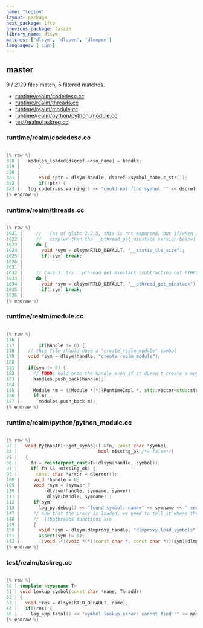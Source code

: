 ```yaml
---
name: "legion"
layout: package
next_package: lftp
previous_package: laszip
library_name: dlsym
matches: ['dlsym', 'dlopen', 'dlmopen']
languages: ['cpp']
---
```

## master
9 / 2129 files match, 5 filtered matches.

 - [runtime/realm/codedesc.cc](#runtimerealmcodedesccc)
 - [runtime/realm/threads.cc](#runtimerealmthreadscc)
 - [runtime/realm/module.cc](#runtimerealmmodulecc)
 - [runtime/realm/python/python_module.cc](#runtimerealmpythonpython_modulecc)
 - [test/realm/taskreg.cc](#testrealmtaskregcc)

### runtime/realm/codedesc.cc

```cpp

{% raw %}
378 | 	modules_loaded[dsoref->dso_name] = handle;
379 |       }
380 | 
381 |       void *ptr = dlsym(handle, dsoref->symbol_name.c_str());
382 |       if(!ptr) {
383 | 	log_codetrans.warning() << "could not find symbol '" << dsoref->symbol_name << "' in  DSO '" << dsoref->dso_name << "': " << dlerror();
{% endraw %}

```
### runtime/realm/threads.cc

```cpp

{% raw %}
1021 |     //   (as of glibc 2.2.5, this is not exported, but if/when it is, it's
1022 |     //   simpler than the __pthread_get_minstack version below)
1023 |     do {
1024 |       void *sym = dlsym(RTLD_DEFAULT, "__static_tls_size");
1025 |       if(!sym) break;
1026 | 
1031 | 
1032 |     // case 3: try __pthread_get_minstack (subtracting out PTHREAD_STACK_MIN)
1033 |     do {
1034 |       void *sym = dlsym(RTLD_DEFAULT, "__pthread_get_minstack");
1035 |       if(!sym) break;
1036 | 
{% endraw %}

```
### runtime/realm/module.cc

```cpp

{% raw %}
176 | 
177 |       if(handle != 0) {
178 | 	// this file should have a "create_realm_module" symbol
179 | 	void *sym = dlsym(handle, "create_realm_module");
180 | 
181 | 	if(sym != 0) {
182 | 	  // TODO: hold onto the handle even if it doesn't create a module?
183 | 	  handles.push_back(handle);
184 | 
185 | 	  Module *m = ((Module *(*)(RuntimeImpl *, std::vector<std::string>&))dlsym)(runtime, cmdline);
186 | 	  if(m)
187 | 	    modules.push_back(m);
{% endraw %}

```
### runtime/realm/python/python_module.cc

```cpp

{% raw %}
87 |   void PythonAPI::get_symbol(T &fn, const char *symbol,
88 |                              bool missing_ok /*= false*/)
89 |   {
90 |     fn = reinterpret_cast<T>(dlsym(handle, symbol));
91 |     if(!fn && !missing_ok) {
92 |       const char *error = dlerror();
108 |     void *handle = 0;
109 |     void *sym = (symver ?
110 | 		   dlvsym(handle, symname, symver) :
111 | 		   dlsym(handle, symname));
112 |     if(sym)
113 |       log_py.debug() << "found symbol: name=" << symname << " ver=" << (symver ? symver : "(none)") << " ptr=" << sym;
147 |     // now that the proxy is loaded, we need to tell it where the real
148 |     //  libpthreads functions are
149 |     {
150 |       void *sym = dlsym(dlmproxy_handle, "dlmproxy_load_symbols");
151 |       assert(sym != 0);
152 |       ((void (*)(void *(*)(const char *, const char *)))sym)(dlmproxy_lookup);
{% endraw %}

```
### test/realm/taskreg.cc

```cpp

{% raw %}
60 | template <typename T>
61 | void lookup_symbol(const char *name, T& addr)
62 | {
63 |   void *res = dlsym(RTLD_DEFAULT, name);
64 |   if(!res) {
65 |     log_app.fatal() << "symbol lookup error: cannot find '" << name << "'";
{% endraw %}

```